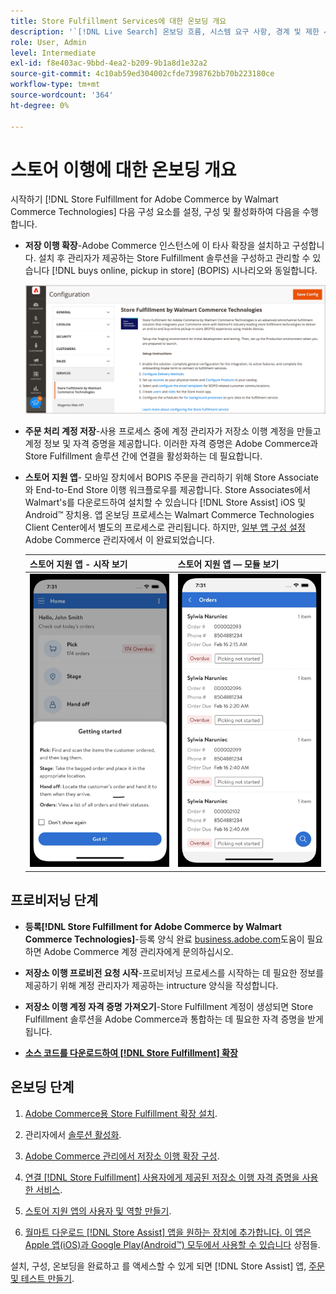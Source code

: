 ```yaml
---
title: Store Fulfillment Services에 대한 온보딩 개요
description: '`[!DNL Live Search] 온보딩 흐름, 시스템 요구 사항, 경계 및 제한 사항'''
role: User, Admin
level: Intermediate
exl-id: f8e403ac-9bbd-4ea2-b209-9b1a8d1e32a2
source-git-commit: 4c10ab59ed304002cfde7398762bb70b223180ce
workflow-type: tm+mt
source-wordcount: '364'
ht-degree: 0%

---
```


# 스토어 이행에 대한 온보딩 개요

시작하기 [!DNL Store Fulfillment for Adobe Commerce by Walmart Commerce Technologies] 다음 구성 요소를 설정, 구성 및 활성화하여 다음을 수행합니다.

- **저장 이행 확장**-Adobe Commerce 인스턴스에 이 타사 확장을 설치하고 구성합니다. 설치 후 관리자가 제공하는 Store Fulfillment 솔루션을 구성하고 관리할 수 있습니다 [!DNL buys online, pickup in store] (BOPIS) 시나리오와 동일합니다.

   ![[!DNL Store Fulfillment Service] 관리자 보기의 구성](assets/store-fulfillment-admin-home.png)

- **주문 처리 계정 저장**-사용 프로세스 중에 계정 관리자가 저장소 이행 계정을 만들고 계정 정보 및 자격 증명을 제공합니다. 이러한 자격 증명은 Adobe Commerce과 Store Fulfillment 솔루션 간에 연결을 활성화하는 데 필요합니다.

- **스토어 지원 앱**- 모바일 장치에서 BOPIS 주문을 관리하기 위해 Store Associate와 End-to-End Store 이행 워크플로우를 제공합니다. Store Associates에서 Walmart&#39;s를 다운로드하여 설치할 수 있습니다 [!DNL Store Assist] iOS 및 Android™ 장치용. 앱 온보딩 프로세스는 Walmart Commerce Technologies Client Center에서 별도의 프로세스로 관리됩니다. 하지만, [일부 앱 구성 설정](user-setup.md) Adobe Commerce 관리자에서 이 완료되었습니다.

   | 스토어 지원 앱 - 시작 보기 | 스토어 지원 앱 — 모듈 보기 |
   |-------------------------------------------------------------------------------------------------------------|-----------------------------------------------------------------------------------------------|
   | ![[!DNL Store Assist App Getting Started] 모바일 장치에서 보기](assets/store-assist-get-started-small.png) | ![[!DNL Store Assist App Orders view] 모바일 장치](assets/store-assist-orders-small.png) |

## 프로비저닝 단계

- **등록[!DNL Store Fulfillment for Adobe Commerce by Walmart Commerce Technologies]**-등록 양식 완료 [business.adobe.com](https://business.adobe.com/resources/store-fulfillment.html)도움이 필요하면 Adobe Commerce 계정 관리자에게 문의하십시오.

- **저장소 이행 프로비전 요청 시작**-프로비저닝 프로세스를 시작하는 데 필요한 정보를 제공하기 위해 계정 관리자가 제공하는 intructure 양식을 작성합니다.

- **저장소 이행 계정 자격 증명 가져오기**-Store Fulfillment 계정이 생성되면 Store Fulfillment 솔루션을 Adobe Commerce과 통합하는 데 필요한 자격 증명을 받게 됩니다.

- **[소스 코드를 다운로드하여 [!DNL Store Fulfillment] 확장](install.md)**

## 온보딩 단계

1. [Adobe Commerce용 Store Fulfillment 확장 설치](install.md).

1. 관리자에서 [솔루션 활성화](enable-general.md).

1. [Adobe Commerce 관리에서 저장소 이행 확장 구성](service-config-settings-overview.md).

1. [연결 [!DNL Store Fulfillment] 사용자에게 제공된 저장소 이행 자격 증명을 사용한 서비스](connect-set-up-service.md).

1. [스토어 지원 앱의 사용자 및 역할 만들기](user-setup.md).

1. [월마트 다운로드 [!DNL Store Assist] 앱을 원하는 장치에 추가합니다. 이 앱은 Apple 앱(iOS)과 Google Play(Android™) 모두에서 사용할 수 있습니다](app-setup.md) 상점들.

설치, 구성, 온보딩을 완료하고 를 액세스할 수 있게 되면 [!DNL Store Assist] 앱, [주문 및 테스트 만들기](test-and-deploy.md).

